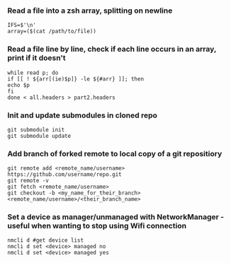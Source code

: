 ### Read a file into a zsh array, splitting on newline
```
IFS=$'\n'
array=($(cat /path/to/file))
```

### Read a file line by line, check if each line occurs in an array, print if it doesn't
```
while read p; do
if [[ ! ${arr[(ie)$p]} -le ${#arr} ]]; then
echo $p
fi
done < all.headers > part2.headers
```

### Init and update submodules in cloned repo
```
git submodule init
git submodule update
```

### Add branch of forked remote to local copy of a git repositiory
```
git remote add <remote_name/username> https://github.com/username/repo.git
git remote -v
git fetch <remote_name/username>
git checkout -b <my_name_for_their_branch> <remote_name/username>/<their_branch_name>
```

### Set a device as manager/unmanaged with NetworkManager - useful when wanting to stop using Wifi connection
```
nmcli d #get device list
nmcli d set <device> managed no
nmcli d set <device> managed yes
```
